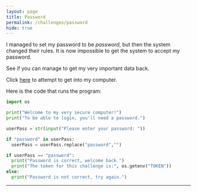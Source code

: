 ```yaml
---
layout: page
title: Password
permalink: /challenges/password
hide: true
---
```


I managed to set my password to be *password*, but then the system changed
their rules. It is now impossible to get the system to accept my password.

See if you can manage to get my very important data back.

Click [here](https://PasswordIsPassword.jac0bwilson.repl.run) to attempt to
get into my computer.

Here is the code that runs the program:

```python
import os

print("Welcome to my very secure computer!")
print("To be able to login, you'll need a password.")

userPass = str(input("Please enter your password: "))

if "password" in userPass:
  userPass = userPass.replace("password","")

if userPass == "password":
  print("Password is correct, welcome back.")
  print("The token for this challenge is:", os.getenv("TOKEN"))
else:
  print("Password is not correct, try again.")
```

---